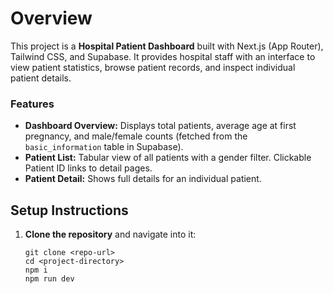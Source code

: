 # Overview
This project is a **Hospital Patient Dashboard** built with Next.js (App Router), Tailwind CSS, and Supabase. It provides hospital staff with an interface to view patient statistics, browse patient records, and inspect individual patient details.

### Features
- **Dashboard Overview:** Displays total patients, average age at first pregnancy, and male/female counts (fetched from the `basic_information` table in Supabase).  
- **Patient List:** Tabular view of all patients with a gender filter. Clickable Patient ID links to detail pages.  
- **Patient Detail:** Shows full details for an individual patient.

## Setup Instructions
1. **Clone the repository** and navigate into it:  
   ```
   git clone <repo-url>
   cd <project-directory>
   npm i
   npm run dev
   ```
